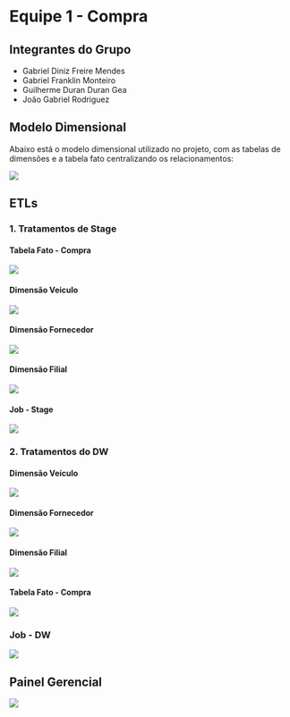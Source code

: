 # Equipe 1 - Compra

## Integrantes do Grupo
- Gabriel Diniz Freire Mendes 
- Gabriel Franklin Monteiro
- Guilherme Duran Duran Gea
- João Gabriel Rodriguez

## Modelo Dimensional
Abaixo está o modelo dimensional utilizado no projeto, com as tabelas de dimensões e a tabela fato centralizando os relacionamentos:

<img src = 'Imagens/Modelo Dimensional/Captura%20de%20tela%202024-11-21%20091944.png' >

## ETLs

### 1. Tratamentos de Stage

#### Tabela Fato - Compra
<img src='Imagens/ETL Stage/Captura%20de%20tela%202024-11-21%20092013.png'>

#### Dimensão Veiculo
<img src='Imagens/ETL Stage/Captura%20de%20tela%202024-11-21%20092019.png'>

#### Dimensão Fornecedor
<img src='Imagens/ETL Stage/Captura%20de%20tela%202024-11-21%20092026.png'>

#### Dimensão Filial
<img src='Imagens/ETL Stage/Captura%20de%20tela%202024-11-21%20092031.png'>

#### Job - Stage
<img src='Imagens/ETL Stage/Captura%20de%20tela%202024-11-21%20092035.png'>

### 2. Tratamentos do DW

#### Dimensão Veículo
<img src='Imagens/ETL DW/Captura%20de%20tela%202024-11-21%20104126.png'>

#### Dimensão Fornecedor
<img src='Imagens/ETL DW/Captura%20de%20tela%202024-11-21%20104139.png'>

#### Dimensão Filial
<img src='Imagens/ETL DW/Captura%20de%20tela%202024-11-21%20104147.png'>

#### Tabela Fato - Compra
<img src='Imagens/ETL DW/Captura%20de%20tela%202024-11-21%20104154.png'>

### Job - DW
<img src='Imagens/ETL DW/Captura%20de%20tela%202024-11-21%20104205.png'>

## Painel Gerencial
<img src='Imagens/Dashboard/Captura%20de%20tela%20dashboard%20bi%20ap2.png'>
